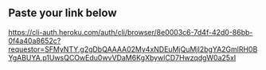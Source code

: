 ## Paste your link below


https://cli-auth.heroku.com/auth/cli/browser/8e0003c6-7d4f-42d0-86bb-0f4a40a8652c?requestor=SFMyNTY.g2gDbQAAAA02My4xNDEuMjQuMjI2bgYA2GmlRH0BYgABUYA.p1UwsQCOwEdu0wvVDaM6KgXbywlCD7HwzqdgW0a25xI